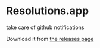 # Resolutions.app

take care of github notifications

Download it from [the releases page](https://github.com/danielma/Resolutions.app/releases)
